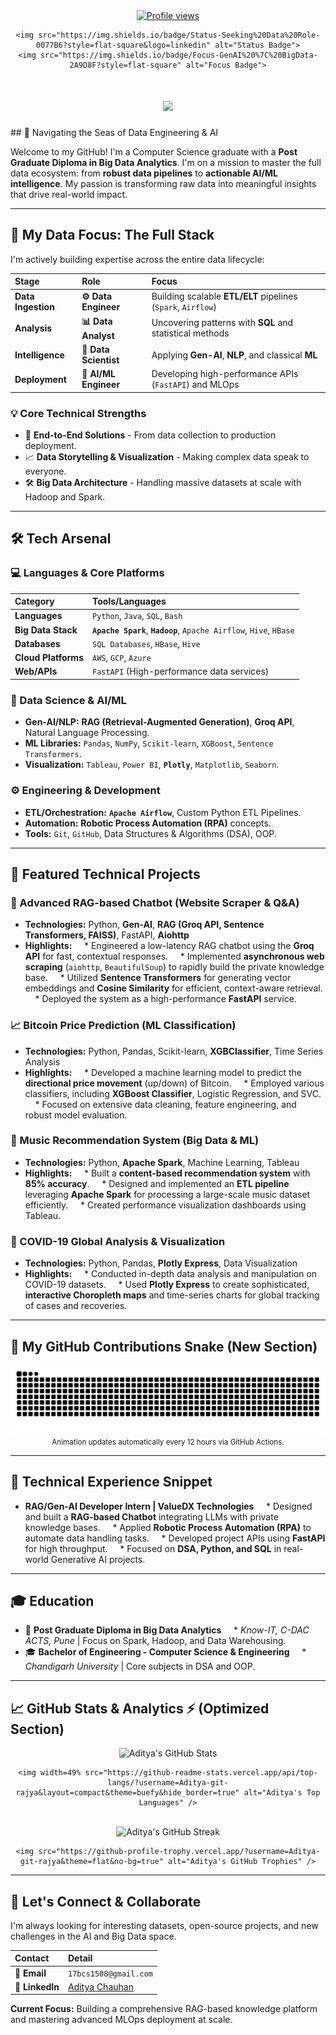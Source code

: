 <div align="center">
    <a href="https://github.com/Aditya-git-rajya"><img src="https://komarev.com/ghpvc/?username=Aditya-git-rajya&style=flat-square&color=blue" alt="Profile views"></a>
    
    <img src="https://img.shields.io/badge/Status-Seeking%20Data%20Role-0077B6?style=flat-square&logo=linkedin" alt="Status Badge">
    <img src="https://img.shields.io/badge/Focus-GenAI%20%7C%20BigData-2A9D8F?style=flat-square" alt="Focus Badge">
</div>

<h1 align="center">
    <img src="https://readme-typing-svg.herokuapp.com/?font=Righteous&size=35&center=true&vCenter=true&width=500&height=70&duration=4000&lines=Hi+There!+👋;+I'm+Aditya+Chauhan!;" />
</h1>
## 🌊 Navigating the Seas of Data Engineering & AI

Welcome to my GitHub! I'm a Computer Science graduate with a **Post Graduate Diploma in Big Data Analytics**. I'm on a mission to master the full data ecosystem: from **robust data pipelines** to **actionable AI/ML intelligence**. My passion is transforming raw data into meaningful insights that drive real-world impact.

---

## 🎯 My Data Focus: The Full Stack

I'm actively building expertise across the entire data lifecycle:

| Stage | Role | Focus |
| :--- | :--- | :--- |
| **Data Ingestion** | **⚙️ Data Engineer** | Building scalable **ETL/ELT** pipelines (`Spark`, `Airflow`) |
| **Analysis** | **📊 Data Analyst** | Uncovering patterns with **SQL** and statistical methods |
| **Intelligence** | **🔬 Data Scientist** | Applying **Gen-AI**, **NLP**, and classical **ML** |
| **Deployment** | **🤖 AI/ML Engineer** | Developing high-performance APIs (`FastAPI`) and MLOps |

### 💡 Core Technical Strengths
* 🚀 **End-to-End Solutions** - From data collection to production deployment.
* 📈 **Data Storytelling & Visualization** - Making complex data speak to everyone.
* 🛠️ **Big Data Architecture** - Handling massive datasets at scale with Hadoop and Spark.

---

## 🛠️ Tech Arsenal

### 💻 Languages & Core Platforms
| Category | Tools/Languages |
| :--- | :--- |
| **Languages** | `Python`, `Java`, `SQL`, `Bash` |
| **Big Data Stack** | **`Apache Spark`**, **`Hadoop`**, `Apache Airflow`, `Hive`, `HBase` |
| **Databases** | `SQL Databases`, `HBase`, `Hive` |
| **Cloud Platforms** | `AWS`, `GCP`, `Azure` |
| **Web/APIs** | `FastAPI` (High-performance data services) |

### 🤖 Data Science & AI/ML
* **Gen-AI/NLP:** **RAG (Retrieval-Augmented Generation)**, **Groq API**, Natural Language Processing.
* **ML Libraries:** `Pandas`, `NumPy`, `Scikit-learn`, `XGBoost`, `Sentence Transformers`.
* **Visualization:** `Tableau`, `Power BI`, **`Plotly`**, `Matplotlib`, `Seaborn`.

### ⚙️ Engineering & Development
* **ETL/Orchestration:** **`Apache Airflow`**, Custom Python ETL Pipelines.
* **Automation:** **Robotic Process Automation (RPA)** concepts.
* **Tools:** `Git`, `GitHub`, Data Structures & Algorithms (DSA), OOP.

---

## 🌟 Featured Technical Projects
### 🤖 Advanced RAG-based Chatbot (Website Scraper & Q&A)
* **Technologies:** Python, **Gen-AI**, **RAG (Groq API, Sentence Transformers, FAISS)**, FastAPI, **Aiohttp**
* **Highlights:**
    * Engineered a low-latency RAG chatbot using the **Groq API** for fast, contextual responses.
    * Implemented **asynchronous web scraping** (`aiohttp`, `BeautifulSoup`) to rapidly build the private knowledge base.
    * Utilized **Sentence Transformers** for generating vector embeddings and **Cosine Similarity** for efficient, context-aware retrieval.
    * Deployed the system as a high-performance **FastAPI** service.

### 📈 Bitcoin Price Prediction (ML Classification)
* **Technologies:** Python, Pandas, Scikit-learn, **XGBClassifier**, Time Series Analysis
* **Highlights:**
    * Developed a machine learning model to predict the **directional price movement** (up/down) of Bitcoin.
    * Employed various classifiers, including **XGBoost Classifier**, Logistic Regression, and SVC.
    * Focused on extensive data cleaning, feature engineering, and robust model evaluation.

### 🎵 Music Recommendation System (Big Data & ML)
* **Technologies:** Python, **Apache Spark**, Machine Learning, Tableau
* **Highlights:**
    * Built a **content-based recommendation system** with **85% accuracy**.
    * Designed and implemented an **ETL pipeline** leveraging **Apache Spark** for processing a large-scale music dataset efficiently.
    * Created performance visualization dashboards using Tableau.

### 🦠 COVID-19 Global Analysis & Visualization
* **Technologies:** Python, Pandas, **Plotly Express**, Data Visualization
* **Highlights:**
    * Conducted in-depth data analysis and manipulation on COVID-19 datasets.
    * Used **Plotly Express** to create sophisticated, **interactive Choropleth maps** and time-series charts for global tracking of cases and recoveries.

---

## 🐍 My GitHub Contributions Snake (New Section)

<div align="center">
  <img alt="snake eating my contributions" src="https://raw.githubusercontent.com/Aditya-git-rajya/Aditya-git-rajya/output/github-contribution-grid-snake.svg" />
  <br/>
  <small>Animation updates automatically every 12 hours via GitHub Actions.</small>
</div>

---

## 💼 Technical Experience Snippet
* **RAG/Gen-AI Developer Intern | ValueDX Technologies**
    * Designed and built a **RAG-based Chatbot** integrating LLMs with private knowledge bases.
    * Applied **Robotic Process Automation (RPA)** to automate data handling tasks.
    * Developed project APIs using **FastAPI** for high throughput.
    * Focused on **DSA, Python, and SQL** in real-world Generative AI projects.

---

## 🎓 Education
* 🎯 **Post Graduate Diploma in Big Data Analytics**
    * *Know-IT, C-DAC ACTS, Pune* | Focus on Spark, Hadoop, and Data Warehousing.
* 🎓 **Bachelor of Engineering - Computer Science & Engineering**
    * *Chandigarh University* | Core subjects in DSA and OOP.

---

## 📈 GitHub Stats & Analytics ⚡ (Optimized Section)

<div align="center">
    <img width=49% src="https://github-readme-stats.vercel.app/api?username=Aditya-git-rajya&show_icons=true&theme=buefy&count_private=true&hide_border=true&rank_icon=percentile" alt="Aditya's GitHub Stats" />

    <img width=49% src="https://github-readme-stats.vercel.app/api/top-langs/?username=Aditya-git-rajya&layout=compact&theme=buefy&hide_border=true" alt="Aditya's Top Languages" />
</div>

<br/>

<div align="center">
    <img src="https://streak-stats.demolab.com/?user=Aditya-git-rajya&theme=buefy&hide_border=true" alt="Aditya's GitHub Streak" />

    <img src="https://github-profile-trophy.vercel.app/?username=Aditya-git-rajya&theme=flat&no-bg=true" alt="Aditya's GitHub Trophies" />
</div>

---

## 🤝 Let's Connect & Collaborate

I'm always looking for interesting datasets, open-source projects, and new challenges in the AI and Big Data space.

| Contact | Detail |
| :--- | :--- |
| 📧 **Email** | `17bcs1508@gmail.com` |
| 💼 **LinkedIn** | [Aditya Chauhan](https://www.linkedin.com/in/aditya-chauhan-81794214a/) |

**Current Focus:** Building a comprehensive RAG-based knowledge platform and mastering advanced MLOps deployment at scale.
